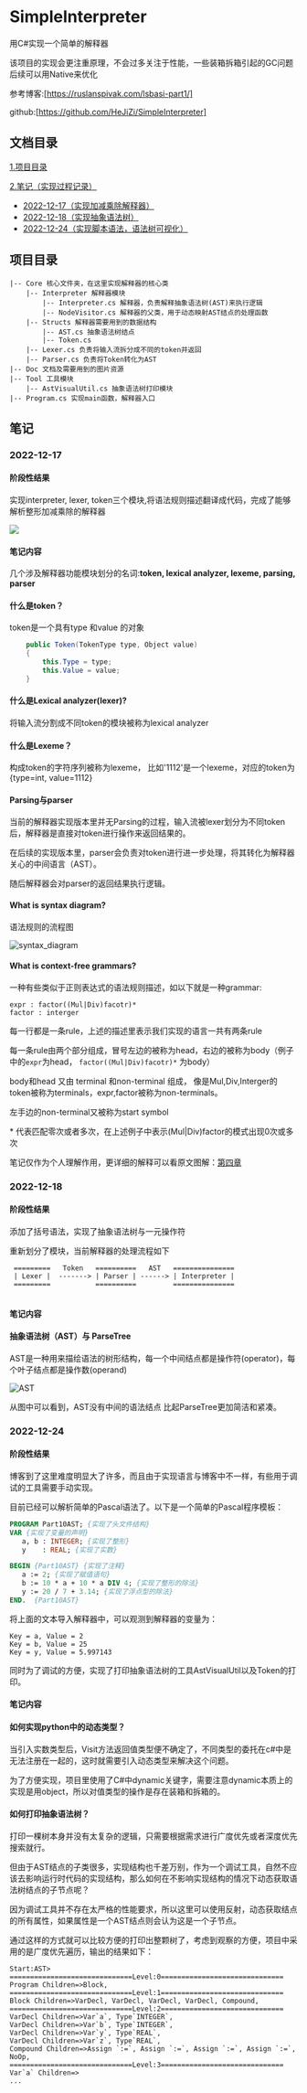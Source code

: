 # SimpleInterpreter
用C#实现一个简单的解释器

该项目的实现会更注重原理，不会过多关注于性能，一些装箱拆箱引起的GC问题后续可以用Native来优化

参考博客:[https://ruslanspivak.com/lsbasi-part1/]

github:[https://github.com/HeJiZi/SimpleInterpreter]

## 文档目录
[1.项目目录](#项目目录)

[2.笔记（实现过程记录）](#笔记)
- [2022-12-17（实现加减乘除解释器）](#2022-12-17)
- [2022-12-18（实现抽象语法树）](#2022-12-18)
- [2022-12-24（实现脚本语法，语法树可视化）](#2022-12-24)


## 项目目录
```
|-- Core 核心文件夹，在这里实现解释器的核心类
    |-- Interpreter 解释器模块
        |-- Interpreter.cs 解释器，负责解释抽象语法树(AST)来执行逻辑
        |-- NodeVisitor.cs 解释器的父类，用于动态映射AST结点的处理函数
    |-- Structs 解释器需要用到的数据结构
        |-- AST.cs 抽象语法树结点
        |-- Token.cs 
    |-- Lexer.cs 负责将输入流拆分成不同的token并返回
    |-- Parser.cs 负责将Token转化为AST
|-- Doc 文档及需要用到的图片资源
|-- Tool 工具模块
    |-- AstVisualUtil.cs 抽象语法树打印模块
|-- Program.cs 实现main函数，解释器入口
```
## 笔记
### 2022-12-17
#### 阶段性结果
实现interpreter, lexer, token三个模块,将语法规则描述翻译成代码，完成了能够解析整形加减乘除的解释器

![](Doc/2022-12-17.png)

#### 笔记内容
几个涉及解释器功能模块划分的名词:**token, lexical analyzer, lexeme, parsing, parser**
#### 什么是token？
token是一个具有type 和value 的对象
``` c#
    public Token(TokenType type, Object value)
    {
        this.Type = type;
        this.Value = value;
    }
```
#### 什么是Lexical analyzer(lexer)?
将输入流分割成不同token的模块被称为lexical analyzer

#### 什么是Lexeme？
构成token的字符序列被称为lexeme， 比如'1112'是一个lexeme，对应的token为{type=int, value=1112}

#### Parsing与parser
当前的解释器实现版本里并无Parsing的过程，输入流被lexer划分为不同token后，解释器是直接对token进行操作来返回结果的。

在后续的实现版本里，parser会负责对token进行进一步处理，将其转化为解释器关心的中间语言（AST）。

随后解释器会对parser的返回结果执行逻辑。

#### What is syntax diagram?
语法规则的流程图

![syntax_diagram](Doc/syntax_diagram.png)

#### What is context-free grammars?
一种有些类似于正则表达式的语法规则描述，如以下就是一种grammar:
```
expr : factor((Mul|Div)facotr)*
factor : interger
```
每一行都是一条rule，上述的描述里表示我们实现的语言一共有两条rule

每一条rule由两个部分组成，冒号左边的被称为head，右边的被称为body（例子中的`expr`为head， `factor((Mul|Div)facotr)*` 为body）

body和head 又由 terminal 和non-terminal 组成， 像是Mul,Div,Interger的token被称为terminals，expr,factor被称为non-terminals。

左手边的non-terminal又被称为start symbol

\* 代表匹配零次或者多次，在上述例子中表示(Mul|Div)factor的模式出现0次或多次

笔记仅作为个人理解作用，更详细的解释可以看原文图解：[第四章](https://ruslanspivak.com/lsbasi-part4/)

### 2022-12-18
#### 阶段性结果
添加了括号语法，实现了抽象语法树与一元操作符

重新划分了模块，当前解释器的处理流程如下
```
 =========   Token   ==========   AST   ===============
 | Lexer |  -------> | Parser | ------> | Interpreter |
 =========           ==========         ===============
 
```

#### 笔记内容
#### 抽象语法树（AST）与 ParseTree
AST是一种用来描绘语法的树形结构，每一个中间结点都是操作符(operator)，每个叶子结点都是操作数(operand)

![AST](Doc/AST.png)

从图中可以看到，AST没有中间的语法结点 比起ParseTree更加简洁和紧凑。


### 2022-12-24
#### 阶段性结果
博客到了这里难度明显大了许多，而且由于实现语言与博客中不一样，有些用于调试的工具需要手动实现。

目前已经可以解析简单的Pascal语法了。以下是一个简单的Pascal程序模板：
```Pascal
PROGRAM Part10AST; {实现了头文件结构}
VAR {实现了变量的声明}
   a, b : INTEGER; {实现了整形}
   y    : REAL; {实现了实数}

BEGIN {Part10AST} {实现了注释}
   a := 2; {实现了赋值语句}
   b := 10 * a + 10 * a DIV 4; {实现了整形的除法}
   y := 20 / 7 + 3.14; {实现了浮点型的除法}
END.  {Part10AST}
```

将上面的文本导入解释器中，可以观测到解释器的变量为：
```
Key = a, Value = 2
Key = b, Value = 25
Key = y, Value = 5.997143
```
同时为了调试的方便，实现了打印抽象语法树的工具AstVisualUtil以及Token的打印。
#### 笔记内容
#### 如何实现python中的动态类型？
当引入实数类型后，Visit方法返回值类型便不确定了，不同类型的委托在c#中是无法注册在一起的，这时就需要引入动态类型来解决这个问题。

为了方便实现，项目里使用了C#中dynamic关键字，需要注意dynamic本质上的实现是用object，所以对值类型的操作是存在装箱和拆箱的。
#### 如何打印抽象语法树？
打印一棵树本身并没有太复杂的逻辑，只需要根据需求进行广度优先或者深度优先搜索就行。

但由于AST结点的子类很多，实现结构也千差万别，作为一个调试工具，自然不应该去影响运行时代码的实现结构，那么如何在不影响实现结构的情况下动态获取语法树结点的子节点呢？

因为调试工具并不存在太严格的性能要求，所以这里可以使用反射，动态获取结点的所有属性，如果属性是一个AST结点则会认为这是一个子节点。

通过这样的方式就可以比较方便的打印出整颗树了，考虑到观察的方便，项目中采用的是广度优先遍历，输出的结果如下：
```
Start:AST>
==============================Level:0==============================
Program Children=>Block,
==============================Level:1==============================
Block Children=>VarDecl, VarDecl, VarDecl, VarDecl, Compound,
==============================Level:2==============================
VarDecl Children=>Var`a`, Type`INTEGER`,
VarDecl Children=>Var`b`, Type`INTEGER`,
VarDecl Children=>Var`y`, Type`REAL`,
VarDecl Children=>Var`z`, Type`REAL`,
Compound Children=>Assign `:=`, Assign `:=`, Assign `:=`, Assign `:=`, NoOp,
==============================Level:3==============================
Var`a` Children=>
...
```


